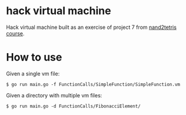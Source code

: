 # hack virtual machine

Hack virtual machine built as an exercise of project 7 from [nand2tetris course](https://www.nand2tetris.org/course).

# How to use

Given a single vm file:

    $ go run main.go -f FunctionCalls/SimpleFunction/SimpleFunction.vm

Given a directory with multiple vm files:

    $ go run main.go -d FunctionCalls/FibonacciElement/
